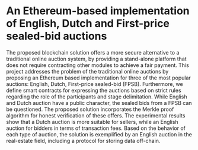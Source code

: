 # An Ethereum-based implementation of English, Dutch and First-price sealed-bid auctions

The proposed blockchain solution offers a more secure alternative to a traditional online auction system, by providing a stand-alone platform that does not require contracting other modules to achieve a fair payment. This project addresses the problem of the traditional online auctions by proposing an Ethereum based implementation for three of the most popular auctions: English, Dutch, First-price sealed-bid (FPSB). Furthermore, we define smart contracts for expressing the auctions based on strict rules regarding the role of the participants and stage delimitation.  While English and Dutch auction have a public character, the sealed bids from a FPSB can be questioned. The proposed solution incorporates the Merkle proof algorithm for honest verification of these offers. The experimental results show that a Dutch auction is more suitable for sellers, while an English auction for bidders in terms of transaction fees. Based on the behavior of each type of auction, the solution is exemplified by an English auction in the real-estate field, including a protocol for storing data off-chain.
